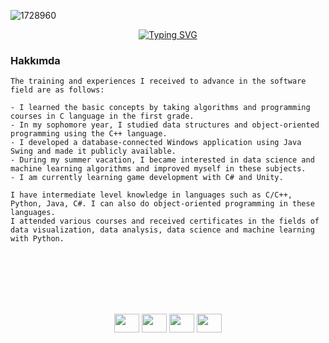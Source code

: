 ![1728960](https://github.com/osman-tkdmr/osman-tkdmr/assets/67903397/f3d62163-1b89-4f9f-bff6-7aff46236f00)




<p align="center">
  <a href="https://git.io/typing-svg"><img src="https://readme-typing-svg.demolab.com?font=Fira+Code&pause=1000&color=FFFFFF&center=true&width=435&lines=Merhaba+ben+Osman;Yazılım+Geliştiriciliği;Alanında+kendimi+geliştiriyorum." alt="Typing SVG" />
  </a>
</p>

<p>
  
  
  <h3>Hakkımda</h3>
    
    The training and experiences I received to advance in the software field are as follows:

    - I learned the basic concepts by taking algorithms and programming courses in C language in the first grade.
    - In my sophomore year, I studied data structures and object-oriented programming using the C++ language.
    - I developed a database-connected Windows application using Java Swing and made it publicly available.
    - During my summer vacation, I became interested in data science and machine learning algorithms and improved myself in these subjects.
    - I am currently learning game development with C# and Unity.
    
    I have intermediate level knowledge in languages ​​such as C/C++, Python, Java, C#. I can also do object-oriented programming in these languages.
    I attended various courses and received certificates in the fields of data visualization, data analysis, data science and machine learning with Python.
  <br><br><br><br><br>
</p>

<p align="center">
  <a href="https://www.linkedin.com/in/osman-tekdamar-324ba4251" target="blank" style="text-decoration: none;">
    <img align="center" src="https://www.refugies-gironde.fr/content/uploads/2022/12/lkd.png" alt="" height="30" width="40" />
  </a>
  
  
  <a href="https://www.kaggle.com/osmantekdamar" target="blank" style="text-decoration: none;">
    <img align="center" src="https://cdn4.iconfinder.com/data/icons/logos-and-brands/512/189_Kaggle_logo_logos-1024.png" alt="" height="30" width="40" />
</a>

  <a href="https://leetcode.com/osman_tkdmr/" target="blank" style="text-decoration: none;">
    <img align="center" src="https://i0.wp.com/turingplanet.org/wp-content/uploads/2020/05/LeetCode_logo.png" alt="" height="30" width="40" />
  </a>
  <a href="https://www.instagram.com/osman_tkdmr/#" target="blank" style="text-decoration: none;">
    <img align="center" src="https://upload.wikimedia.org/wikipedia/commons/a/a5/Instagram_icon.png" alt="" height="30" width="40" />
  </a>
</p>



